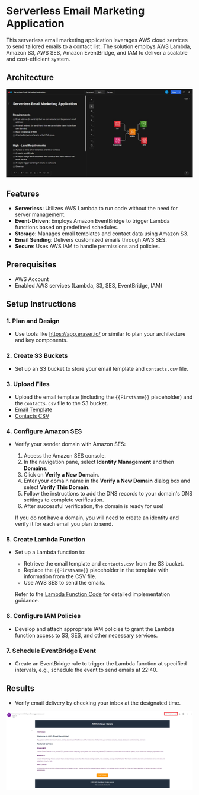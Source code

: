# Serverless Email Marketing Application

This serverless email marketing application leverages AWS cloud services to send tailored emails to a contact list. The solution employs AWS Lambda, Amazon S3, AWS SES, Amazon EventBridge, and IAM to deliver a scalable and cost-efficient system.

## Architecture

![Architecture Diagram](Architecture_Diagram.jpg)

## Features
- **Serverless**: Utilizes AWS Lambda to run code without the need for server management.
- **Event-Driven**: Employs Amazon EventBridge to trigger Lambda functions based on predefined schedules.
- **Storage**: Manages email templates and contact data using Amazon S3.
- **Email Sending**: Delivers customized emails through AWS SES.
- **Secure**: Uses AWS IAM to handle permissions and policies.

## Prerequisites
- AWS Account
- Enabled AWS services (Lambda, S3, SES, EventBridge, IAM)

## Setup Instructions
### 1. Plan and Design
- Use tools like https://app.eraser.io/ or similar to plan your architecture and key components.

### 2. Create S3 Buckets
- Set up an S3 bucket to store your email template and `contacts.csv` file.

### 3. Upload Files
- Upload the email template (including the `{{FirstName}}` placeholder) and the `contacts.csv` file to the S3 bucket.
- [Email Template](email_template.html)
- [Contacts CSV](contacts.csv)

### 4. Configure Amazon SES
- Verify your sender domain with Amazon SES:
  1. Access the Amazon SES console.
  2. In the navigation pane, select **Identity Management** and then **Domains**.
  3. Click on **Verify a New Domain**.
  4. Enter your domain name in the **Verify a New Domain** dialog box and select **Verify This Domain**.
  5. Follow the instructions to add the DNS records to your domain's DNS settings to complete verification.
  6. After successful verification, the domain is ready for use!

  If you do not have a domain, you will need to create an identity and verify it for each email you plan to send.

### 5. Create Lambda Function
- Set up a Lambda function to:
  - Retrieve the email template and `contacts.csv` from the S3 bucket.
  - Replace the `{{FirstName}}` placeholder in the template with information from the CSV file.
  - Use AWS SES to send the emails.

  Refer to the [Lambda Function Code](Lambda_Function.txt) for detailed implementation guidance.

### 6. Configure IAM Policies
- Develop and attach appropriate IAM policies to grant the Lambda function access to S3, SES, and other necessary services.

### 7. Schedule EventBridge Event
- Create an EventBridge rule to trigger the Lambda function at specified intervals, e.g., schedule the event to send emails at 22:40.

## Results
- Verify email delivery by checking your inbox at the designated time.
  
![Result](email.png)


